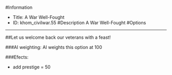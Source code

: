 #Information
 - Title: A War Well-Fought
 - ID: khom_civilwar.55
#Description
A War Well-Fought
#Options

___
##Let us welcome back our veterans with a feast!

###AI weighting:
AI weights this option at 100


###Efects:<ul><li>add prestige = 50</li></ul>
